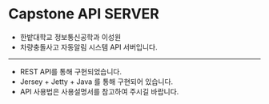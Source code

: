 # Capstone API SERVER 



* 한밭대학교 정보통신공학과 이성원
* 차량충돌사고 자동알림 시스템 API 서버입니다. 



---

* REST API를 통해 구현되었습니다. 
* Jersey + Jetty + Java 를 통해 구현되어 있습니다. 
* API 사용법은 사용설명서를 참고하여 주시길 바랍니다. 